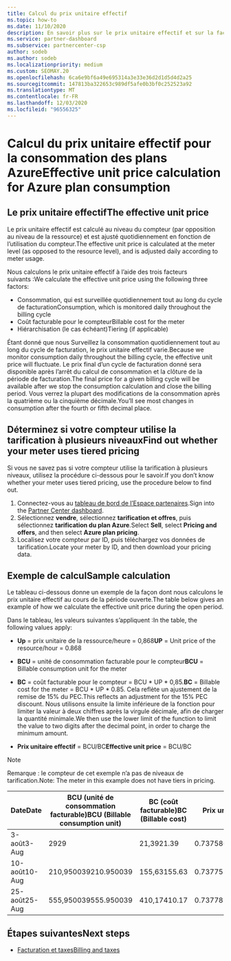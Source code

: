 ```yaml
---
title: Calcul du prix unitaire effectif
ms.topic: how-to
ms.date: 11/10/2020
description: En savoir plus sur le prix unitaire effectif et sur la façon dont il est calculé. Cet article contient également un exemple de calcul.
ms.service: partner-dashboard
ms.subservice: partnercenter-csp
author: sodeb
ms.author: sodeb
ms.localizationpriority: medium
ms.custom: SEOMAY.20
ms.openlocfilehash: 6ca6e9bf6a49e695314a3e33e36d2d1d5d4d2a25
ms.sourcegitcommit: 147813ba322653c989df5afe0b3bf0c252523a92
ms.translationtype: MT
ms.contentlocale: fr-FR
ms.lasthandoff: 12/03/2020
ms.locfileid: "96556325"
---
```

# <a name="effective-unit-price-calculation-for-azure-plan-consumption"></a><span data-ttu-id="d15d3-104">Calcul du prix unitaire effectif pour la consommation des plans Azure</span><span class="sxs-lookup"><span data-stu-id="d15d3-104">Effective unit price calculation for Azure plan consumption</span></span>

## <a name="the-effective-unit-price"></a><span data-ttu-id="d15d3-105">Le prix unitaire effectif</span><span class="sxs-lookup"><span data-stu-id="d15d3-105">The effective unit price</span></span>

<span data-ttu-id="d15d3-106">Le prix unitaire effectif est calculé au niveau du compteur (par opposition au niveau de la ressource) et est ajusté quotidiennement en fonction de l’utilisation du compteur.</span><span class="sxs-lookup"><span data-stu-id="d15d3-106">The effective unit price is calculated at the meter level (as opposed to the resource level), and is adjusted daily according to meter usage.</span></span>

<span data-ttu-id="d15d3-107">Nous calculons le prix unitaire effectif à l’aide des trois facteurs suivants :</span><span class="sxs-lookup"><span data-stu-id="d15d3-107">We calculate the effective unit price using the following three factors:</span></span>

- <span data-ttu-id="d15d3-108">Consommation, qui est surveillée quotidiennement tout au long du cycle de facturation</span><span class="sxs-lookup"><span data-stu-id="d15d3-108">Consumption, which is monitored daily throughout the billing cycle</span></span>
- <span data-ttu-id="d15d3-109">Coût facturable pour le compteur</span><span class="sxs-lookup"><span data-stu-id="d15d3-109">Billable cost for the meter</span></span>
- <span data-ttu-id="d15d3-110">Hiérarchisation (le cas échéant)</span><span class="sxs-lookup"><span data-stu-id="d15d3-110">Tiering (if applicable)</span></span>

<span data-ttu-id="d15d3-111">Étant donné que nous Surveillez la consommation quotidiennement tout au long du cycle de facturation, le prix unitaire effectif varie.</span><span class="sxs-lookup"><span data-stu-id="d15d3-111">Because we monitor consumption daily throughout the billing cycle, the effective unit price will fluctuate.</span></span> <span data-ttu-id="d15d3-112">Le prix final d’un cycle de facturation donné sera disponible après l’arrêt du calcul de consommation et la clôture de la période de facturation.</span><span class="sxs-lookup"><span data-stu-id="d15d3-112">The final price for a given billing cycle will be available after we stop the consumption calculation and close the billing period.</span></span> <span data-ttu-id="d15d3-113">Vous verrez la plupart des modifications de la consommation après la quatrième ou la cinquième décimale.</span><span class="sxs-lookup"><span data-stu-id="d15d3-113">You’ll see most changes in consumption after the fourth or fifth decimal place.</span></span>

## <a name="find-out-whether-your-meter-uses-tiered-pricing"></a><span data-ttu-id="d15d3-114">Déterminez si votre compteur utilise la tarification à plusieurs niveaux</span><span class="sxs-lookup"><span data-stu-id="d15d3-114">Find out whether your meter uses tiered pricing</span></span>

<span data-ttu-id="d15d3-115">Si vous ne savez pas si votre compteur utilise la tarification à plusieurs niveaux, utilisez la procédure ci-dessous pour le savoir.</span><span class="sxs-lookup"><span data-stu-id="d15d3-115">If you don’t know whether your meter uses tiered pricing, use the procedure below to find out.</span></span> 

1. <span data-ttu-id="d15d3-116">Connectez-vous au [tableau de bord de l’Espace partenaires](https://partner.microsoft.com/dashboard/).</span><span class="sxs-lookup"><span data-stu-id="d15d3-116">Sign into the [Partner Center dashboard](https://partner.microsoft.com/dashboard/).</span></span>
2. <span data-ttu-id="d15d3-117">Sélectionnez **vendre**, sélectionnez **tarification et offres**, puis sélectionnez **tarification du plan Azure**.</span><span class="sxs-lookup"><span data-stu-id="d15d3-117">Select **Sell**, select **Pricing and offers**, and then select **Azure plan pricing**.</span></span>
3. <span data-ttu-id="d15d3-118">Localisez votre compteur par ID, puis téléchargez vos données de tarification.</span><span class="sxs-lookup"><span data-stu-id="d15d3-118">Locate your meter by ID, and then download your pricing data.</span></span> 

## <a name="sample-calculation"></a><span data-ttu-id="d15d3-119">Exemple de calcul</span><span class="sxs-lookup"><span data-stu-id="d15d3-119">Sample calculation</span></span>

<span data-ttu-id="d15d3-120">Le tableau ci-dessous donne un exemple de la façon dont nous calculons le prix unitaire effectif au cours de la période ouverte.</span><span class="sxs-lookup"><span data-stu-id="d15d3-120">The table below gives an example of how we calculate the effective unit price during the open period.</span></span>

<span data-ttu-id="d15d3-121">Dans le tableau, les valeurs suivantes s’appliquent :</span><span class="sxs-lookup"><span data-stu-id="d15d3-121">In the table, the following values apply:</span></span> 

- <span data-ttu-id="d15d3-122">**Up** = prix unitaire de la ressource/heure = 0,868</span><span class="sxs-lookup"><span data-stu-id="d15d3-122">**UP** = Unit price of the resource/hour = 0.868</span></span>

- <span data-ttu-id="d15d3-123">**BCU** = unité de consommation facturable pour le compteur</span><span class="sxs-lookup"><span data-stu-id="d15d3-123">**BCU** = Billable consumption unit for the meter</span></span>

- <span data-ttu-id="d15d3-124">**BC** = coût facturable pour le compteur = BCU \* UP \* 0,85.</span><span class="sxs-lookup"><span data-stu-id="d15d3-124">**BC** = Billable cost for the meter = BCU \* UP \* 0.85.</span></span> <span data-ttu-id="d15d3-125">Cela reflète un ajustement de la remise de 15% du PEC.</span><span class="sxs-lookup"><span data-stu-id="d15d3-125">This reflects an adjustment for the 15% PEC discount.</span></span> <span data-ttu-id="d15d3-126">Nous utilisons ensuite la limite inférieure de la fonction pour limiter la valeur à deux chiffres après la virgule décimale, afin de charger la quantité minimale.</span><span class="sxs-lookup"><span data-stu-id="d15d3-126">We then use the lower limit of the function to limit the value to two digits after the decimal point, in order to charge the minimum amount.</span></span> 

- <span data-ttu-id="d15d3-127">**Prix unitaire effectif** = BCU/BC</span><span class="sxs-lookup"><span data-stu-id="d15d3-127">**Effective unit price** = BCU/BC</span></span>

>[!NOTE]
><span data-ttu-id="d15d3-128">Remarque : le compteur de cet exemple n’a pas de niveaux de tarification.</span><span class="sxs-lookup"><span data-stu-id="d15d3-128">Note: The meter in this example does not have tiers in pricing.</span></span>

| <span data-ttu-id="d15d3-129">Date</span><span class="sxs-lookup"><span data-stu-id="d15d3-129">Date</span></span> | <span data-ttu-id="d15d3-130">BCU (unité de consommation facturable)</span><span class="sxs-lookup"><span data-stu-id="d15d3-130">BCU (Billable consumption unit)</span></span> | <span data-ttu-id="d15d3-131">BC (coût facturable)</span><span class="sxs-lookup"><span data-stu-id="d15d3-131">BC (Billable cost)</span></span> | <span data-ttu-id="d15d3-132">Prix unitaire effectif</span><span class="sxs-lookup"><span data-stu-id="d15d3-132">Effective unit price</span></span> |
| ------ | ----------- | ----------- | ----------- |  
| <span data-ttu-id="d15d3-133">3-août</span><span class="sxs-lookup"><span data-stu-id="d15d3-133">3-Aug</span></span> | <span data-ttu-id="d15d3-134">29</span><span class="sxs-lookup"><span data-stu-id="d15d3-134">29</span></span> | <span data-ttu-id="d15d3-135">21,39</span><span class="sxs-lookup"><span data-stu-id="d15d3-135">21.39</span></span> | <span data-ttu-id="d15d3-136">0.737586206896552</span><span class="sxs-lookup"><span data-stu-id="d15d3-136">0.737586206896552</span></span> |
| <span data-ttu-id="d15d3-137">10-août</span><span class="sxs-lookup"><span data-stu-id="d15d3-137">10-Aug</span></span> | <span data-ttu-id="d15d3-138">210,950039</span><span class="sxs-lookup"><span data-stu-id="d15d3-138">210.950039</span></span> | <span data-ttu-id="d15d3-139">155,63</span><span class="sxs-lookup"><span data-stu-id="d15d3-139">155.63</span></span> | <span data-ttu-id="d15d3-140">0.737757626107858</span><span class="sxs-lookup"><span data-stu-id="d15d3-140">0.737757626107858</span></span> |
| <span data-ttu-id="d15d3-141">25-août</span><span class="sxs-lookup"><span data-stu-id="d15d3-141">25-Aug</span></span> | <span data-ttu-id="d15d3-142">555,950039</span><span class="sxs-lookup"><span data-stu-id="d15d3-142">555.950039</span></span> | <span data-ttu-id="d15d3-143">410,17</span><span class="sxs-lookup"><span data-stu-id="d15d3-143">410.17</span></span> | <span data-ttu-id="d15d3-144">0.737782122900436</span><span class="sxs-lookup"><span data-stu-id="d15d3-144">0.737782122900436</span></span> |

## <a name="next-steps"></a><span data-ttu-id="d15d3-145">Étapes suivantes</span><span class="sxs-lookup"><span data-stu-id="d15d3-145">Next steps</span></span>

- [<span data-ttu-id="d15d3-146">Facturation et taxes</span><span class="sxs-lookup"><span data-stu-id="d15d3-146">Billing and taxes</span></span>](billing.md)
